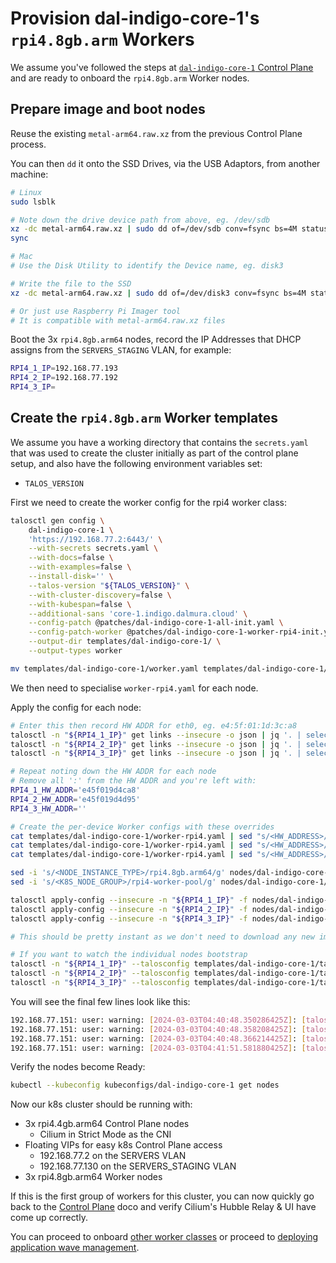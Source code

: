 # Provision dal-indigo-core-1's `rpi4.8gb.arm` Workers

We assume you've followed the steps at [`dal-indigo-core-1` Control Plane](INDIGO-CORE-1-CONTROL-PLANE.md) and are ready to onboard the `rpi4.8gb.arm` Worker nodes.

## Prepare image and boot nodes
Reuse the existing `metal-arm64.raw.xz` from the previous Control Plane process.

You can then `dd` it onto the SSD Drives, via the USB Adaptors, from another machine:
```bash
# Linux
sudo lsblk

# Note down the drive device path from above, eg. /dev/sdb
xz -dc metal-arm64.raw.xz | sudo dd of=/dev/sdb conv=fsync bs=4M status=progress
sync

# Mac
# Use the Disk Utility to identify the Device name, eg. disk3

# Write the file to the SSD
xz -dc metal-arm64.raw.xz | sudo dd of=/dev/disk3 conv=fsync bs=4M status=progress

# Or just use Raspberry Pi Imager tool
# It is compatible with metal-arm64.raw.xz files
```

Boot the 3x `rpi4.8gb.arm64` nodes, record the IP Addresses that DHCP assigns from the `SERVERS_STAGING` VLAN, for example:
```bash
RPI4_1_IP=192.168.77.193
RPI4_2_IP=192.168.77.192
RPI4_3_IP=
```

## Create the `rpi4.8gb.arm` Worker templates

We assume you have a working directory that contains the `secrets.yaml` that was used to create the cluster initially as part of the control plane setup, and also have the following environment variables set:
* `TALOS_VERSION`

First we need to create the worker config for the rpi4 worker class:
```bash
talosctl gen config \
    dal-indigo-core-1 \
    'https://192.168.77.2:6443/' \
    --with-secrets secrets.yaml \
    --with-docs=false \
    --with-examples=false \
    --install-disk='' \
    --talos-version "${TALOS_VERSION}" \
    --with-cluster-discovery=false \
    --with-kubespan=false \
    --additional-sans 'core-1.indigo.dalmura.cloud' \
    --config-patch @patches/dal-indigo-core-1-all-init.yaml \
    --config-patch-worker @patches/dal-indigo-core-1-worker-rpi4-init.yaml \
    --output-dir templates/dal-indigo-core-1/ \
    --output-types worker

mv templates/dal-indigo-core-1/worker.yaml templates/dal-indigo-core-1/worker-rpi4.yaml
```

We then need to specialise `worker-rpi4.yaml` for each node.

Apply the config for each node:
```bash
# Enter this then record HW ADDR for eth0, eg. e4:5f:01:1d:3c:a8
talosctl -n "${RPI4_1_IP}" get links --insecure -o json | jq '. | select(.metadata.id == "end0") | .spec.hardwareAddr' -r | tr -d ':'
talosctl -n "${RPI4_2_IP}" get links --insecure -o json | jq '. | select(.metadata.id == "end0") | .spec.hardwareAddr' -r | tr -d ':'
talosctl -n "${RPI4_3_IP}" get links --insecure -o json | jq '. | select(.metadata.id == "end0") | .spec.hardwareAddr' -r | tr -d ':'

# Repeat noting down the HW ADDR for each node
# Remove all ':' from the HW ADDR and you're left with:
RPI4_1_HW_ADDR='e45f019d4ca8'
RPI4_2_HW_ADDR='e45f019d4d95'
RPI4_3_HW_ADDR=''

# Create the per-device Worker configs with these overrides
cat templates/dal-indigo-core-1/worker-rpi4.yaml | sed "s/<HW_ADDRESS>/${RPI4_1_HW_ADDR}/g" > "nodes/dal-indigo-core-1/worker-rpi4-8gb-arm64-${RPI4_1_HW_ADDR}.yaml"
cat templates/dal-indigo-core-1/worker-rpi4.yaml | sed "s/<HW_ADDRESS>/${RPI4_2_HW_ADDR}/g" > "nodes/dal-indigo-core-1/worker-rpi4-8gb-arm64-${RPI4_2_HW_ADDR}.yaml"
cat templates/dal-indigo-core-1/worker-rpi4.yaml | sed "s/<HW_ADDRESS>/${RPI4_3_HW_ADDR}/g" > "nodes/dal-indigo-core-1/worker-rpi4-8gb-arm64-${RPI4_3_HW_ADDR}.yaml"

sed -i 's/<NODE_INSTANCE_TYPE>/rpi4.8gb.arm64/g' nodes/dal-indigo-core-1/worker-rpi4-8gb-arm64-*
sed -i 's/<K8S_NODE_GROUP>/rpi4-worker-pool/g' nodes/dal-indigo-core-1/worker-rpi4-8gb-arm64-*

talosctl apply-config --insecure -n "${RPI4_1_IP}" -f nodes/dal-indigo-core-1/worker-rpi4-8gb-arm64-${RPI4_1_HW_ADDR}.yaml
talosctl apply-config --insecure -n "${RPI4_2_IP}" -f nodes/dal-indigo-core-1/worker-rpi4-8gb-arm64-${RPI4_2_HW_ADDR}.yaml
talosctl apply-config --insecure -n "${RPI4_3_IP}" -f nodes/dal-indigo-core-1/worker-rpi4-8gb-arm64-${RPI4_3_HW_ADDR}.yaml

# This should be pretty instant as we don't need to download any new images and reboot the machine

# If you want to watch the individual nodes bootstrap
talosctl -n "${RPI4_1_IP}" --talosconfig templates/dal-indigo-core-1/talosconfig dmesg --follow
talosctl -n "${RPI4_2_IP}" --talosconfig templates/dal-indigo-core-1/talosconfig dmesg --follow
talosctl -n "${RPI4_3_IP}" --talosconfig templates/dal-indigo-core-1/talosconfig dmesg --follow
```

You will see the final few lines look like this:
```bash
192.168.77.151: user: warning: [2024-03-03T04:40:48.350286425Z]: [talos] task startAllServices (1/1): done, 30.781765505s
192.168.77.151: user: warning: [2024-03-03T04:40:48.358208425Z]: [talos] phase startEverything (16/16): done, 30.796017875s
192.168.77.151: user: warning: [2024-03-03T04:40:48.366214425Z]: [talos] boot sequence: done: 1m7.749942979s
192.168.77.151: user: warning: [2024-03-03T04:41:51.581880425Z]: [talos] machine is running and ready {"component": "controller-runtime", "controller": "runtime.MachineStatusController"}
```

Verify the nodes become Ready:
```bash
kubectl --kubeconfig kubeconfigs/dal-indigo-core-1 get nodes
```

Now our k8s cluster should be running with:
* 3x rpi4.4gb.arm64 Control Plane nodes
  * Cilium in Strict Mode as the CNI
* Floating VIPs for easy k8s Control Plane access
  * 192.168.77.2 on the SERVERS VLAN
  * 192.168.77.130 on the SERVERS_STAGING VLAN
* 3x rpi4.8gb.arm64 Worker nodes

If this is the first group of workers for this cluster, you can now quickly go back to the [Control Plane](INDIGO-CORE-1-CONTROL-PLANE.md) doco and verify Cilium's Hubble Relay & UI have come up correctly.

You can proceed to onboard [other worker classes](INDIGO-CORE-1-WORKERS-EQ14.md) or proceed to [deploying application wave management](INDIGO-CORE-1-APPS-ARGOCD.md).
